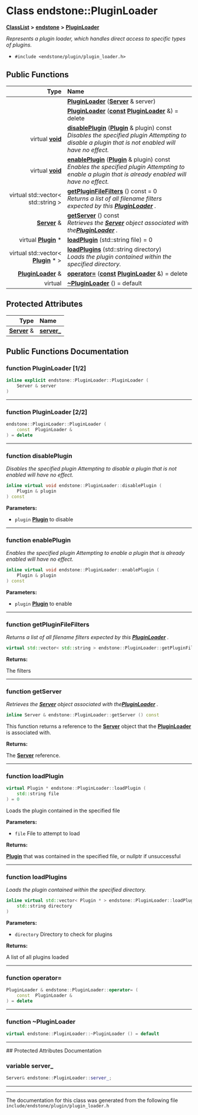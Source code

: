 

# Class endstone::PluginLoader



[**ClassList**](annotated.md) **>** [**endstone**](namespaceendstone.md) **>** [**PluginLoader**](classendstone_1_1PluginLoader.md)



_Represents a plugin loader, which handles direct access to specific types of plugins._ 

* `#include <endstone/plugin/plugin_loader.h>`





































## Public Functions

| Type | Name |
| ---: | :--- |
|   | [**PluginLoader**](#function-pluginloader-12) ([**Server**](classendstone_1_1Server.md) & server) <br> |
|   | [**PluginLoader**](#function-pluginloader-22) ([**const**](classendstone_1_1Vector.md) [**PluginLoader**](classendstone_1_1PluginLoader.md) &) = delete<br> |
| virtual [**void**](classendstone_1_1Vector.md) | [**disablePlugin**](#function-disableplugin) ([**Plugin**](classendstone_1_1Plugin.md) & plugin) const<br>_Disables the specified plugin Attempting to disable a plugin that is not enabled will have no effect._  |
| virtual [**void**](classendstone_1_1Vector.md) | [**enablePlugin**](#function-enableplugin) ([**Plugin**](classendstone_1_1Plugin.md) & plugin) const<br>_Enables the specified plugin Attempting to enable a plugin that is already enabled will have no effect._  |
| virtual std::vector&lt; std::string &gt; | [**getPluginFileFilters**](#function-getpluginfilefilters) () const = 0<br>_Returns a list of all filename filters expected by this_ [_**PluginLoader**_](classendstone_1_1PluginLoader.md) _._ |
|  [**Server**](classendstone_1_1Server.md) & | [**getServer**](#function-getserver) () const<br>_Retrieves the_ [_**Server**_](classendstone_1_1Server.md) _object associated with the_[_**PluginLoader**_](classendstone_1_1PluginLoader.md) _._ |
| virtual [**Plugin**](classendstone_1_1Plugin.md) \* | [**loadPlugin**](#function-loadplugin) (std::string file) = 0<br> |
| virtual std::vector&lt; [**Plugin**](classendstone_1_1Plugin.md) \* &gt; | [**loadPlugins**](#function-loadplugins) (std::string directory) <br>_Loads the plugin contained within the specified directory._  |
|  [**PluginLoader**](classendstone_1_1PluginLoader.md) & | [**operator=**](#function-operator) ([**const**](classendstone_1_1Vector.md) [**PluginLoader**](classendstone_1_1PluginLoader.md) &) = delete<br> |
| virtual  | [**~PluginLoader**](#function-pluginloader) () = default<br> |








## Protected Attributes

| Type | Name |
| ---: | :--- |
|  [**Server**](classendstone_1_1Server.md) & | [**server\_**](#variable-server_)  <br> |




















## Public Functions Documentation




### function PluginLoader [1/2]

```C++
inline explicit endstone::PluginLoader::PluginLoader (
    Server & server
) 
```




<hr>



### function PluginLoader [2/2]

```C++
endstone::PluginLoader::PluginLoader (
    const  PluginLoader &
) = delete
```




<hr>



### function disablePlugin 

_Disables the specified plugin Attempting to disable a plugin that is not enabled will have no effect._ 
```C++
inline virtual void endstone::PluginLoader::disablePlugin (
    Plugin & plugin
) const
```





**Parameters:**


* `plugin` [**Plugin**](classendstone_1_1Plugin.md) to disable 




        

<hr>



### function enablePlugin 

_Enables the specified plugin Attempting to enable a plugin that is already enabled will have no effect._ 
```C++
inline virtual void endstone::PluginLoader::enablePlugin (
    Plugin & plugin
) const
```





**Parameters:**


* `plugin` [**Plugin**](classendstone_1_1Plugin.md) to enable 




        

<hr>



### function getPluginFileFilters 

_Returns a list of all filename filters expected by this_ [_**PluginLoader**_](classendstone_1_1PluginLoader.md) _._
```C++
virtual std::vector< std::string > endstone::PluginLoader::getPluginFileFilters () const = 0
```





**Returns:**

The filters 





        

<hr>



### function getServer 

_Retrieves the_ [_**Server**_](classendstone_1_1Server.md) _object associated with the_[_**PluginLoader**_](classendstone_1_1PluginLoader.md) _._
```C++
inline Server & endstone::PluginLoader::getServer () const
```



This function returns a reference to the [**Server**](classendstone_1_1Server.md) object that the [**PluginLoader**](classendstone_1_1PluginLoader.md) is associated with.




**Returns:**

The [**Server**](classendstone_1_1Server.md) reference. 





        

<hr>



### function loadPlugin 

```C++
virtual Plugin * endstone::PluginLoader::loadPlugin (
    std::string file
) = 0
```



Loads the plugin contained in the specified file




**Parameters:**


* `file` File to attempt to load 



**Returns:**

[**Plugin**](classendstone_1_1Plugin.md) that was contained in the specified file, or nullptr if unsuccessful 





        

<hr>



### function loadPlugins 

_Loads the plugin contained within the specified directory._ 
```C++
inline virtual std::vector< Plugin * > endstone::PluginLoader::loadPlugins (
    std::string directory
) 
```





**Parameters:**


* `directory` Directory to check for plugins 



**Returns:**

A list of all plugins loaded 





        

<hr>



### function operator= 

```C++
PluginLoader & endstone::PluginLoader::operator= (
    const  PluginLoader &
) = delete
```




<hr>



### function ~PluginLoader 

```C++
virtual endstone::PluginLoader::~PluginLoader () = default
```




<hr>
## Protected Attributes Documentation




### variable server\_ 

```C++
Server& endstone::PluginLoader::server_;
```




<hr>

------------------------------
The documentation for this class was generated from the following file `include/endstone/plugin/plugin_loader.h`

